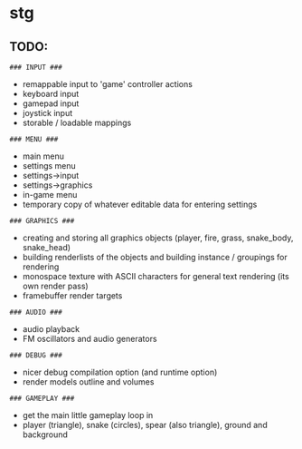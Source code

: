 # stg

TODO:
-----

`### INPUT ### `
* remappable input to 'game' controller actions 
* keyboard input
* gamepad input
* joystick input
* storable / loadable mappings 

`### MENU ### `
* main menu
* settings menu
* settings->input 
* settings->graphics
* in-game menu
* temporary copy of whatever editable data for entering settings

`### GRAPHICS ### `
* creating and storing all graphics objects (player, fire, grass, snake_body, snake_head)
* building renderlists of the objects and building instance / groupings for rendering
* monospace texture with ASCII characters for general text rendering (its own render pass)
* framebuffer render targets

`### AUDIO ### `
* audio playback
* FM oscillators and audio generators 

`### DEBUG ### `
* nicer debug compilation option (and runtime option)
* render models outline and volumes

`### GAMEPLAY ### `
* get the main little gameplay loop in
* player (triangle), snake (circles), spear (also triangle), ground and background 



